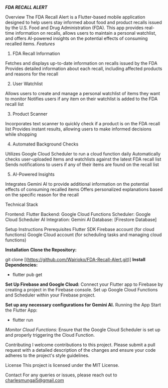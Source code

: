 ***FDA RECALL ALERT***

Overview
The FDA Recall Alert is a Flutter-based mobile application designed to help users stay informed about food and product recalls issued by the U.S. Food and Drug Administration (FDA). This app provides real-time information on recalls, allows users to maintain a personal watchlist, and offers AI-powered insights on the potential effects of consuming recalled items.
*Features*
1. FDA Recall Information

Fetches and displays up-to-date information on recalls issued by the FDA
Provides detailed information about each recall, including affected products and reasons for the recall

2. User Watchlist

Allows users to create and manage a personal watchlist of items they want to monitor
Notifies users if any item on their watchlist is added to the FDA recall list

3. Product Scanner

Incorporates text scanner to quickly check if a product is on the FDA recall list
Provides instant results, allowing users to make informed decisions while shopping

4. Automated Background Checks

Utilizes Google Cloud Scheduler to run a cloud function daily
Automatically checks user-uploaded items and watchlists against the latest FDA recall list
Sends notifications to users if any of their items are found on the recall list

5. AI-Powered Insights

Integrates Gemini AI to provide additional information on the potential effects of consuming recalled items
Offers personalized explanations based on the specific reason for the recall

Technical Stack

Frontend: Flutter
Backend: Google Cloud Functions
Scheduler: Google Cloud Scheduler
AI Integration: Gemini AI
Database: [Firestore Database]


Setup Instructions
Prerequisites
Flutter SDK
Firebase account (for cloud functions)
Google Cloud account (for scheduling tasks and managing cloud functions)

**Installation**
**Clone the Repository:**

git clone [(https://github.com/Wairioko/FDA-Recall-Alert.git)]
**Install Dependencies:**
 - flutter pub get

**Set Up Firebase and Google Cloud:**
Connect your Flutter app to Firebase by creating a project in the Firebase console.
Set up Google Cloud Functions and Scheduler within your Firebase project.

**Set up any necessary configurations for Gemini AI.**
Running the App
Start the Flutter App:

 - flutter run

*Monitor Cloud Functions:*
Ensure that the Google Cloud Scheduler is set up and properly triggering the Cloud Function.

Contributing
I welcome contributions to this project. Please submit a pull request with a detailed description of the changes and ensure your code adheres to the project's style guidelines.

License
This project is licensed under the MIT License.

Contact
For any queries or issues, please reach out to charlesmungai5@gmail.com








